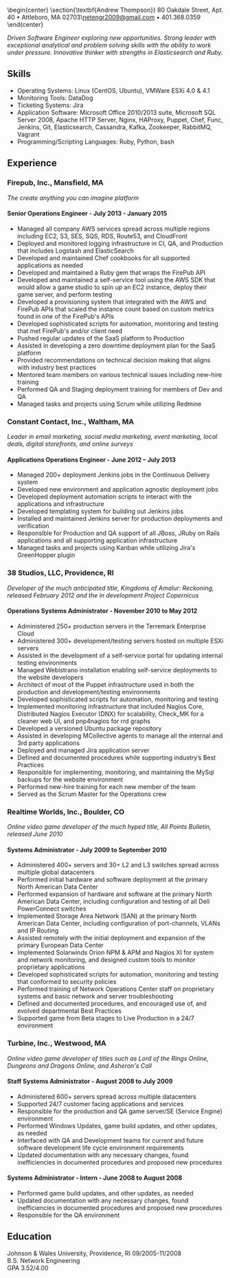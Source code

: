\begin{center}
\section{\textbf{Andrew Thompson}}
80 Oakdale Street, Apt. 40 • Attleboro, MA 02703\\netengr2009@gmail.com • 401.368.0359
\end{center}


*Driven Software Engineer exploring new opportunities.  Strong leader with exceptional analytical and problem solving skills with the ability to work under pressure.  Innovative thinker with strengths in Elasticsearch and Ruby.*

## Skills
  * Operating Systems: Linux (CentOS, Ubuntu), VMWare ESXi 4.0 & 4.1
  * Monitoring Tools: DataDog
  * Ticketing Systems: Jira
  * Application Software: Microsoft Office 2010/2013 suite, Microsoft SQL Server 2008, Apache HTTP Server, Nginx, HAProxy, Puppet, Chef, Func, Jenkins, Git, Elasticsearch, Cassandra, Kafka, Zookeeper, RabbitMQ, Vagrant
  * Programming/Scripting Languages: Ruby, Python, bash


## Experience
### Firepub, Inc., Mansfield, MA
*The create anything you can imagine platform*

#### Senior Operations Engineer - July 2013 - January 2015
  * Managed all company AWS services spread across multiple regions including EC2, S3, SES, SQS, RDS, Route53, and CloudFront
  * Deployed and monitored logging infrastructure in CI, QA, and Production that includes Logstash and ElasticSearch
  * Developed and maintained Chef cookbooks for all supported applications as needed
  * Developed and maintained a Ruby gem that wraps the FirePub API
  * Developed and maintained a self-service tool using the AWS SDK that would allow a game studio to spin up an EC2 instance, deploy their game server, and perform testing
  * Developed a provisioning system that integrated with the AWS and FirePub APIs that scaled the instance count based on custom metrics found in one of the FirePub's APIs
  * Developed sophisticated scripts for automation, monitoring and testing that met FirePub's and/or client need
  * Pushed regular updates of the SaaS platform to Production
  * Assisted in developing a zero downtime deployment plan for the SaaS platform
  * Provided recommendations on technical decision making that aligns with industry best practices
  * Mentored team members on various technical issues including new-hire training
  * Performed QA and Staging deployment training for members of Dev and QA
  * Managed tasks and projects using Scrum while utilizing Redmine

### Constant Contact, Inc., Waltham, MA
*Leader in email marketing, social media marketing, event marketing, local deals, digital storefronts, and online surveys*

#### Applications Operations Engineer - June 2012 – July 2013
  * Managed 200+ deployment Jenkins jobs in the Continuous Delivery system
  * Developed new environment and application agnostic deployment jobs
  * Developed deployment automation scripts to interact with the applications and infrastructure
  * Developed templating system for building out Jenkins jobs
  * Installed and maintained Jenkins server for production deployments and verification
  * Responsible for Production and QA support of all JBoss, JRuby on Rails applications and all supporting application infrastructure
  * Managed tasks and projects using Kanban while utilizing Jira's GreenHopper plugin

### 38 Studios, LLC, Providence, RI
*Developer of the much anticipated title, Kingdoms of Amalur: Reckoning, released February 2012 and the in development Project Copernicus*

#### Operations Systems Administrator - November 2010 to May 2012

  * Administered 250+ production servers in the Terremark Enterprise Cloud
  * Administered 300+ development/testing servers hosted on multiple ESXi servers
  * Assisted in the development of a self-service portal for updating internal testing environments
  * Managed Webistrano installation enabling self-service deployments to the website developers
  * Architect of most of the Puppet infrastructure used in both the production and development/testing environments
  * Developed sophisticated scripts for automation, monitoring and testing
  * Implemented monitoring infrastructure that included Nagios Core, Distributed Nagios Executor (DNX) for scalability, Check_MK for a cleaner web UI, and pnp4nagios for rrd graphs
  * Developed a versioned Ubuntu package repository
  * Assisted in developing MCollective agents to manage all the internal and 3rd party applications
  * Deployed and managed Jira application server
  * Defined and documented procedures while supporting industry’s Best Practices
  * Responsible for implementing, monitoring, and maintaining the MySql backups for the website environment
  * Performed new-hire training for each new member of the team
  * Served as the Scrum Master for the Operations crew

### Realtime Worlds, Inc., Boulder, CO
*Online video game developer of the much hyped title, All Points Bulletin, released June 2010*

#### Systems Administrator - July 2009 to September 2010

  * Administered 400+ servers and 30+ L2 and L3 switches spread across multiple global datacenters
  * Performed initial hardware and software deployment at the primary North American Data Center
  * Performed expansion of hardware and software at the primary North American Data Center, including configuration and testing of all Dell PowerConnect switches
  * Implemented Storage Area Network (SAN) at the primary North American Data Center, including configuration of port-channels, VLANs and IP Routing
  * Assisted remotely with the initial deployment and expansion of the primary European Data Center
  * Implemented Solarwinds Orion NPM & APM and Nagios XI for system and network monitoring, and designed custom tools to monitor proprietary applications
  * Developed sophisticated scripts for automation, monitoring and testing that conformed to security policies
  * Performed training of Network Operations Center staff on proprietary systems and basic network and server troubleshooting
  * Defined and documented procedures, and encouraged use of, and evolved departmental Best Practices
  * Supported game from Beta stages to Live Production in a 24/7 environment

### Turbine, Inc., Westwood, MA
*Online video game developer of titles such as Lord of the Rings Online, Dungeons and Dragons Online, and Asheron's Call*

#### Staff Systems Administrator - August 2008 to July 2009

  * Administered 600+ servers spread across multiple datacenters
  * Supported 24/7 customer facing applications and services
  * Responsible for the production and QA game server/SE (Service Engine) environment
  * Performed Windows Updates, game build updates, and other updates, as needed
  * Interfaced with QA and Development teams for current and future software development life cycle environment requirements
  * Updated documentation with any necessary changes, found inefficiencies in documented procedures and proposed new procedures

#### Systems Administrator - Intern - June 2008 to August 2008
  * Performed game build updates, and other updates, as needed
  * Updated documentation with any necessary changes, found inefficiencies in documented procedures and proposed new procedures
  * Responsible for the QA environment

## Education
Johnson & Wales University, Providence, RI						09/2005-11/2008  
B.S. Network Engineering  
GPA 3.52/4.00
